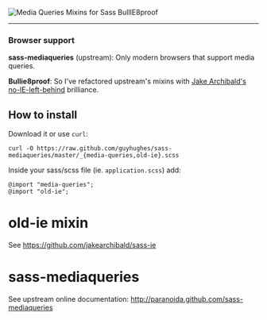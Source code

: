 
![Media Queries Mixins for Sass](http://paranoida.github.com/sass-mediaqueries/images/logo.jpg) BullIE8proof

---

### Browser support

__sass-mediaqueries__ (upstream): Only modern browsers that support media queries.

__Bullie8proof__: So I've refactored upstream's mixins with [Jake Archibald's no-IE-left-behind](https://github.com/jakearchibald/sass-ie) brilliance.

## How to install

Download it or use `curl`:

```
curl -O https://raw.github.com/guyhughes/sass-mediaqueries/master/_{media-queries,old-ie}.scss
```

Inside your sass/scss file (ie. `application.scss`) add:

```
@import "media-queries";
@import "old-ie";
```


# old-ie mixin

See https://github.com/jakearchibald/sass-ie

# sass-mediaqueries
See upstream online documentation: <http://paranoida.github.com/sass-mediaqueries>
